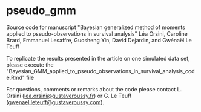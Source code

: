 # pseudo_gmm

Source code for manuscript "Bayesian generalized method of moments applied to pseudo-observations in survival analysis" Léa Orsini, Caroline Brard, Emmanuel Lesaffre, Guosheng Yin, David Dejardin, and Gwénaël Le Teuff

To replicate the results presented in the article on one simulated data set, please execute the "Bayesian_GMM_applied_to_pseudo_observations_in_survival_analysis_code.Rmd" file

For questions, comments or remarks about the code please contact L. Orsini (lea.orsini@gustaveroussy.fr) or G. Le Teuff (gwenael.leteuff@gustaveroussy.com).
